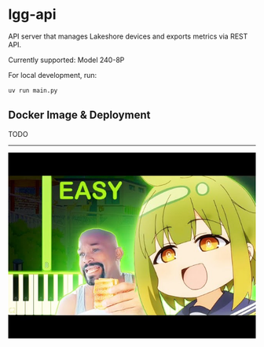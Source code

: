 # lgg-api

API server that manages Lakeshore devices and exports metrics via REST API.

Currently supported: Model 240-8P

For local development, run:

```bash
uv run main.py
```

## Docker Image & Deployment

TODO

---

![](./docs/lgg-bashame.jpg)
